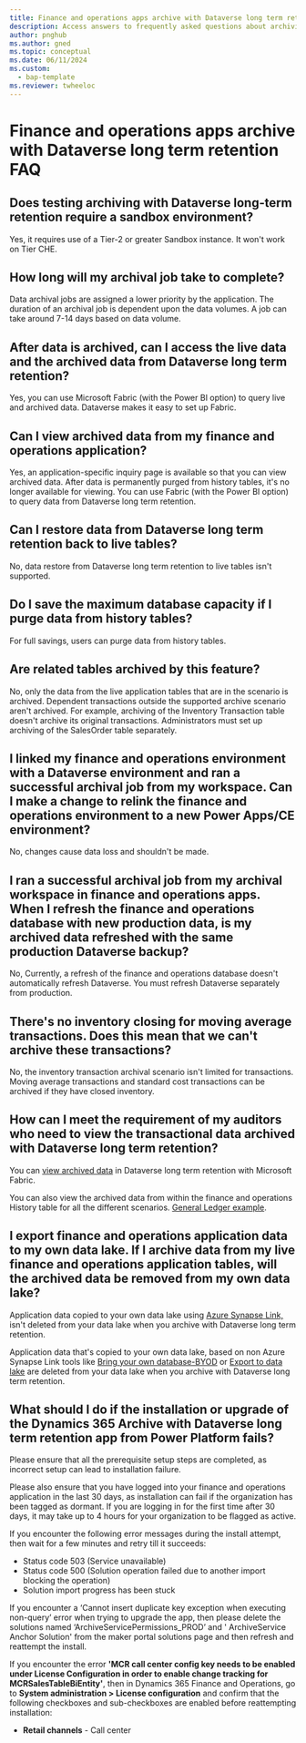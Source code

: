 ```yaml
---
title: Finance and operations apps archive with Dataverse long term retention FAQ
description: Access answers to frequently asked questions about archiving data in finance and operations apps with Dataverse.
author: pnghub
ms.author: gned
ms.topic: conceptual
ms.date: 06/11/2024
ms.custom: 
  - bap-template
ms.reviewer: twheeloc
---
```


# Finance and operations apps archive with Dataverse long term retention FAQ

## Does testing archiving with Dataverse long-term retention require a sandbox environment?

Yes, it requires use of a Tier-2 or greater Sandbox instance. It won't work on Tier CHE. 

## How long will my archival job take to complete?

Data archival jobs are assigned a lower priority by the application. The duration of an archival job is dependent upon the data volumes. A job can take around 7-14 days based on data volume.

## After data is archived, can I access the live data and the archived data from Dataverse long term retention?

Yes, you can use Microsoft Fabric (with the Power BI option) to query live and archived data. Dataverse makes it easy to set up Fabric.

## Can I view archived data from my finance and operations application?

Yes, an application-specific inquiry page is available so that you can view archived data. After data is permanently purged from history tables, it's no longer available for viewing. You can use Fabric (with the Power BI option) to query data from Dataverse long term retention.

## Can I restore data from Dataverse long term retention back to live tables?

No, data restore from Dataverse long term retention to live tables isn't supported. 

## Do I save the maximum database capacity if I purge data from history tables?

For full savings, users can purge data from history tables.

## Are related tables archived by this feature?

No, only the data from the live application tables that are in the scenario is archived. Dependent transactions outside the supported archive scenario aren't archived. For example, archiving of the Inventory Transaction table doesn't archive its original transactions. Administrators must set up archiving of the SalesOrder table separately.

## I linked my finance and operations environment with a Dataverse environment and ran a successful archival job from my workspace. Can I make a change to relink the finance and operations environment to a new Power Apps/CE environment?

No, changes cause data loss and shouldn't be made.

## I ran a successful archival job from my archival workspace in finance and operations apps. When I refresh the finance and operations database with new production data, is my archived data refreshed with the same production Dataverse backup?

No, Currently, a refresh of the finance and operations database doesn't automatically refresh Dataverse. You must refresh Dataverse separately from production.

## There's no inventory closing for moving average transactions. Does this mean that we can't archive these transactions?

No, the inventory transaction archival scenario isn't limited for transactions. Moving average transactions and standard cost transactions can be archived if they have closed inventory.

## How can I meet the requirement of my auditors who need to view the transactional data archived with Dataverse long term retention?

You can [view archived data](archive-view.md) in Dataverse long term retention with Microsoft Fabric.

You can also view the archived data from within the finance and operations History table for all the different scenarios. [General Ledger example](archive-gl.md#view-historical-data-from-the-history-table).

## I export finance and operations application data to my own data lake. If I archive data from my live finance and operations application tables, will the archived data be removed from my own data lake?

Application data copied to your own data lake using [Azure Synapse Link,](/power-apps/maker/data-platform/azure-synapse-link-select-fno-data) isn't deleted from your data lake when you archive with Dataverse long term retention.

Application data that's copied to your own data lake, based on non Azure Synapse Link tools like [Bring your own database-BYOD](../analytics/export-entities-to-your-own-database.md) or [Export to data lake](../data-entities/finance-data-azure-data-lake.md) are deleted from your data lake when you archive with Dataverse long term retention.

## What should I do if the installation or upgrade of the Dynamics 365 Archive with Dataverse long term retention app from Power Platform fails?

Please ensure that all the prerequisite setup steps are completed, as incorrect setup can lead to installation failure.

Please also ensure that you have logged into your finance and operations application in the last 30 days, as installation can fail if the organization has been tagged as dormant. If you are logging in for the first time after 30 days, it may take up to 4 hours for your organization to be flagged as active. 

If you encounter the following error messages during the install attempt, then wait for a few minutes and retry till it succeeds:
 - Status code 503 (Service unavailable)
 - Status code 500 (Solution operation failed due to another import blocking the operation)
 - Solution import progress has been stuck

If you encounter a ‘Cannot insert duplicate key exception when executing non-query’ error when trying to upgrade the app, then please delete the solutions named ‘ArchiveServicePermissions_PROD’ and ' ArchiveService Anchor Solution' from the maker portal solutions page and then refresh and reattempt the install.

If you encounter the error **'MCR call center config key needs to be enabled under License Configuration in order to enable change tracking for MCRSalesTableBiEntity'**, then in Dynamics 365 Finance and Operations, go to **System administration \> License configuration** and confirm that the following checkboxes and sub-checkboxes are enabled before reattempting installation:
 - **Retail channels** - Call center



